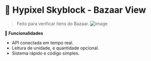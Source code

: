 # 👑 Hypixel Skyblock - Bazaar View
> Feito para verificar itens do Bazaar.
![image](https://staticassets.hypixel.net/news/5e66ec4be8f68.sb%200%207%207.png)

**🌸 Funcionalidades**
- API conectada em tempo real.
- Leitura de unidade, e quantidade opcional.
- Sistema rápido e código simples.

